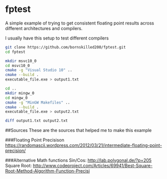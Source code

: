 # fptest
A simple example of trying to get consistent floating point results across different architectures and compilers.

I usually have this setup to test different compilers

```sh
git clone https://github.com/bornskilled200/fptest.git
cd fptest

mkdir msvc10_0
cd msvc10_0
cmake -g "Visual Studio 10" ..
cmake --build .
executable_file.exe > output1.txt

cd ..
mkdir mingw_0
cd mingw_0
cmake -g "MinGW Makefiles" ..
cmake --build .
executable_file.exe > output2.txt

diff output1.txt output2.txt
```

##Sources
These are the sources that helped me to make this example

###Floating Point Precisison
https://randomascii.wordpress.com/2012/03/21/intermediate-floating-point-precision/

###Alternative Math functions
Sin/Cos: http://lab.polygonal.de/?p=205
Square Root: http://www.codeproject.com/Articles/69941/Best-Square-Root-Method-Algorithm-Function-Precisi
